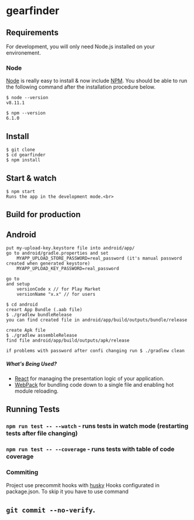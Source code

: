 # gearfinder

## Requirements

For development, you will only need Node.js installed on your environement.

### Node

[Node](http://nodejs.org/) is really easy to install & now include [NPM](https://npmjs.org/).
You should be able to run the following command after the installation procedure
below.

    $ node --version
    v8.11.1

    $ npm --version
    6.1.0

## Install

    $ git clone
    $ cd gearfinder
    $ npm install

## Start & watch

    $ npm start
    Runs the app in the development mode.<br>


## Build for production

## Android
    put my-upload-key.keystore file into android/app/
    go to android/gradle.properties and set
        MYAPP_UPLOAD_STORE_PASSWORD=real_password (it's manual password created when generated keystore)
        MYAPP_UPLOAD_KEY_PASSWORD=real_password

    go to
    and setup
        versionCode x // for Play Market
        versionName "x.x" // for users

    $ cd android
    creart App Bundle (.aab file)
    $ ./gradlew bundleRelease
    you can find created file in android/app/build/outputs/bundle/release

    create Apk file
    $ ./gradlew assembleRelease
    find file android/app/build/outputs/apk/release

    if problems with password after confi changing run $ ./gradlew clean

##### What's Being Used?

* [React](http://facebook.github.io/react/) for managing the presentation logic of your application.
* [WebPack](http://webpack.github.io/) for bundling code down to a single file and enabling hot module reloading.

## Running Tests

### `npm run test -- --watch` - runs tests in watch mode (restarting tests after file changing)
### `npm run test -- --coverage` - runs tests with table of code coverage

### Commiting

Project use precommit hooks with [husky](https://github.com/typicode/husky)
Hooks configurated in package.json.
To skip it you have to use command
## `git commit --no-verify`.
